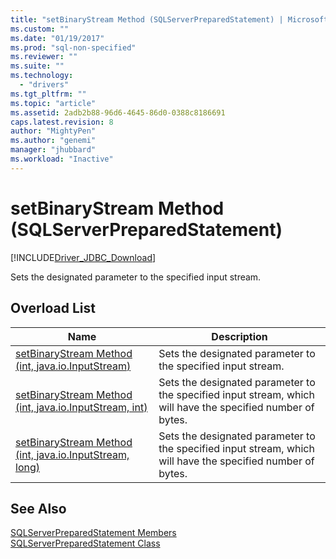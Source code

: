 ```yaml
---
title: "setBinaryStream Method (SQLServerPreparedStatement) | Microsoft Docs"
ms.custom: ""
ms.date: "01/19/2017"
ms.prod: "sql-non-specified"
ms.reviewer: ""
ms.suite: ""
ms.technology: 
  - "drivers"
ms.tgt_pltfrm: ""
ms.topic: "article"
ms.assetid: 2adb2b88-96d6-4645-86d0-0388c8186691
caps.latest.revision: 8
author: "MightyPen"
ms.author: "genemi"
manager: "jhubbard"
ms.workload: "Inactive"
---
```

# setBinaryStream Method (SQLServerPreparedStatement)
[!INCLUDE[Driver_JDBC_Download](../../../includes/driver_jdbc_download.md)]

  Sets the designated parameter to the specified input stream.  
  
## Overload List  
  
|Name|Description|  
|----------|-----------------|  
|[setBinaryStream Method &#40;int, java.io.InputStream&#41;](../../../connect/jdbc/reference/setbinarystream-method-int-java-io-inputstream.md)|Sets the designated parameter to the specified input stream.|  
|[setBinaryStream Method &#40;int, java.io.InputStream, int&#41;](../../../connect/jdbc/reference/setbinarystream-method-int-java-io-inputstream-int.md)|Sets the designated parameter to the specified input stream, which will have the specified number of bytes.|  
|[setBinaryStream Method &#40;int, java.io.InputStream, long&#41;](../../../connect/jdbc/reference/setbinarystream-method-int-java-io-inputstream-long.md)|Sets the designated parameter to the specified input stream, which will have the specified number of bytes.|  
  
## See Also  
 [SQLServerPreparedStatement Members](../../../connect/jdbc/reference/sqlserverpreparedstatement-members.md)   
 [SQLServerPreparedStatement Class](../../../connect/jdbc/reference/sqlserverpreparedstatement-class.md)  
  
  

